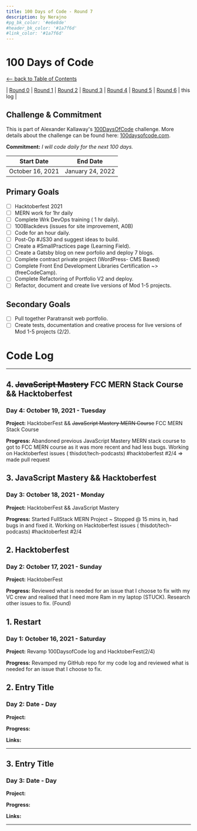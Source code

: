 ```yaml
---
title: 100 Days of Code - Round 7
description: by Nerajno
#pg_bk_color: '#e6e8de'
#header_bk_color: '#1a7f6d'
#link_color: '#1a7f6d'
---
```

<!-- markdownlint-disable MD022 MD024 MD032 MD033 -->

# 100 Days of Code
<p class="toc"><a href="./index.html">&lt;– back to Table of Contents</a></p>

| [Round 0](https://nerajno.github.io/100DaysOfCodeLog/log1.html) 
| [Round 1](https://nerajno.github.io/100DaysOfCodeLog/log2.html) 
| [Round 2](https://nerajno.github.io/100DaysOfCodeLog/log3.html) 
| [Round 3](https://nerajno.github.io/100DaysOfCodeLog/log4.html)
| [Round 4](https://nerajno.github.io/100DaysOfCodeLog/log5.html) 
| [Round 5](https://nerajno.github.io/100DaysOfCodeLog/log6.html) 
| [Round 6](https://nerajno.github.io/100DaysOfCodeLog/log7.html) 
| this log |

## Challenge & Commitment
This is part of Alexander Kallaway's [100DaysOfCode](https://github.com/Kallaway/100-days-of-code "the official repo") challenge. More details about the challenge can be found here: [100daysofcode.com](http://100daysofcode.com/ "100daysofcode.com").

**Commitment:** *I will code daily for the next 100 days.*

|  Start Date   | End Date     |
| ------------- | ------------ |
| October 16, 2021 | January 24, 2022 |

## Primary Goals
- [ ] Hacktoberfest 2021
- [ ] MERN work for 1hr daily
- [ ] Complete Wrk DevOps training ( 1 hr daily).
- [ ] 100Blackdevs (issues for site improvement, A0B)
- [ ] Code for an hour daily.
- [ ] Post-Op #JS30  and suggest ideas to build.  
- [ ] Create a #SmallPractices page (Learning Field).
- [ ] Create a Gatsby blog on new porfolio and deploy 7 blogs.
- [ ] Complete contract private project (WordPress- CMS Based)
- [ ] Complete Front End Development Libraries Certification  ~> (freeCodeCamp).
- [ ] Complete Refactoring of Portfolio V2 and deploy.
- [ ] Refactor, document and create live versions of Mod 1-5 projects.

## Secondary Goals
- [ ] Pull together Paratransit web portfolio.
- [ ] Create tests, documentation and creative process for live versions of Mod 1-5 projects (2/2).

# Code Log
---
## 4.  ~~JavaScript Mastery~~ FCC MERN Stack Course && Hacktoberfest 
### Day 4: October 19, 2021 - Tuesday

**Project:** HacktoberFest && ~~JavaScript Mastery MERN Course~~ FCC MERN Stack Course

**Progress:** Abandoned previous JavaScript Mastery MERN stack course to got to FCC MERN course as it was more recent and had less bugs.
              Working on Hacktoberfest issues ( thisdot/tech-podcasts) #hacktoberfest #2/4 => made pull request 

## 3.  JavaScript Mastery && Hacktoberfest 
### Day 3: October 18, 2021 - Monday

**Project:** HacktoberFest && JavaScript Mastery

**Progress:** Started FullStack MERN Project ~ Stopped @ 15 mins in, had bugs in and fixed it.
              Working on Hacktoberfest issues ( thisdot/tech-podcasts) #hacktoberfest #2/4

## 2. Hacktoberfest 
### Day 2: October 17, 2021 - Sunday

**Project:** HacktoberFest

**Progress:** Reviewed what is needed for an issue that I choose to fix with my VC crew and realised that I need more Ram in my laptop (STUCK).
              Research other issues to fix. (Found)

## 1. Restart
### Day 1: October 16, 2021 - Saturday

**Project:** Revamp 100DaysofCode log and HacktoberFest(2/4)

**Progress:** Revamped my GitHub repo for my code log and reviewed what is needed for an issue that I choose to fix.




## 2. Entry Title
### Day 2: Date - Day

**Project:**

**Progress:**

**Links:**

---

## 3. Entry Title
### Day 3: Date - Day

**Project:**

**Progress:**

**Links:**

---
